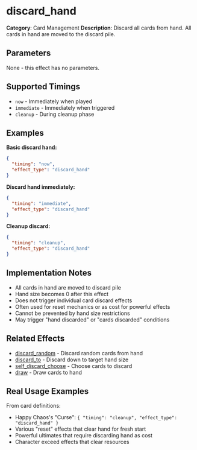 # discard_hand

**Category**: Card Management
**Description**: Discard all cards from hand. All cards in hand are moved to the discard pile.

## Parameters

None - this effect has no parameters.

## Supported Timings

- `now` - Immediately when played
- `immediate` - Immediately when triggered
- `cleanup` - During cleanup phase

## Examples

**Basic discard hand:**
```json
{
  "timing": "now",
  "effect_type": "discard_hand"
}
```

**Discard hand immediately:**
```json
{
  "timing": "immediate",
  "effect_type": "discard_hand"
}
```

**Cleanup discard:**
```json
{
  "timing": "cleanup",
  "effect_type": "discard_hand"
}
```

## Implementation Notes

- All cards in hand are moved to discard pile
- Hand size becomes 0 after this effect
- Does not trigger individual card discard effects
- Often used for reset mechanics or as cost for powerful effects
- Cannot be prevented by hand size restrictions
- May trigger "hand discarded" or "cards discarded" conditions

## Related Effects

- [discard_random](discard_random.md) - Discard random cards from hand
- [discard_to](discard_to.md) - Discard down to target hand size
- [self_discard_choose](../choice/self_discard_choose.md) - Choose cards to discard
- [draw](draw.md) - Draw cards to hand

## Real Usage Examples

From card definitions:
- Happy Chaos's "Curse": `{ "timing": "cleanup", "effect_type": "discard_hand" }`
- Various "reset" effects that clear hand for fresh start
- Powerful ultimates that require discarding hand as cost
- Character exceed effects that clear resources